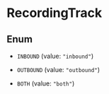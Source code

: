 

# RecordingTrack

## Enum


* `INBOUND` (value: `"inbound"`)

* `OUTBOUND` (value: `"outbound"`)

* `BOTH` (value: `"both"`)



